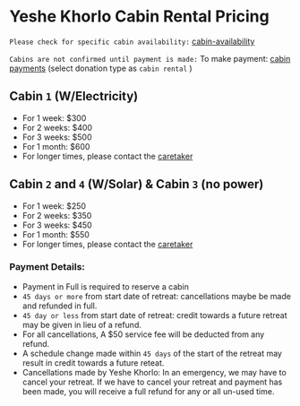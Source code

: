 # Yeshe Khorlo Cabin Rental Pricing

```Please check for specific cabin availability:``` [cabin-availability](mailto:retreats@yeshekhorlousa.com)

```Cabins are not confirmed until payment is made:```
To make payment: [cabin payments](https://yeshekhorlousa.com/donations-and-payments/) (select donation type as ```cabin rental``` )

## Cabin ```1``` (W/Electricity)
- For 1 week: $300
- For 2 weeks: $400
- For 3 weeks: $500
- For 1 month: $600
- For longer times, please contact the [caretaker](mailto:retreats@yeshekhorlousa.com)

## Cabin ```2``` and ```4``` (W/Solar) & Cabin ```3``` (no power)
- For 1 week: $250
- For 2 weeks: $350
- For 3 weeks: $450
- For 1 month: $550
- For longer times, please contact the [caretaker](mailto:retreats@yeshekhorlousa.com)

[//]: # (daily price is $20 if not a full week)

### Payment Details:
- Payment in Full is required to reserve a cabin
- ```45 days or more``` from start date of retreat: cancellations maybe be made and refunded in full.
- ```45 day or less``` from start date of retreat: credit towards a future retreat may be given in lieu of a refund.
- For all cancellations, A $50 service fee will be deducted from any refund.
- A schedule change made within ```45 days``` of the start of the retreat may result in credit towards a future reteat.
- Cancellations made by Yeshe Khorlo: In an emergency, we may have to cancel your retreat. If we have to cancel your retreat and payment has been made, you will receive a full refund for any or all un-used time.
